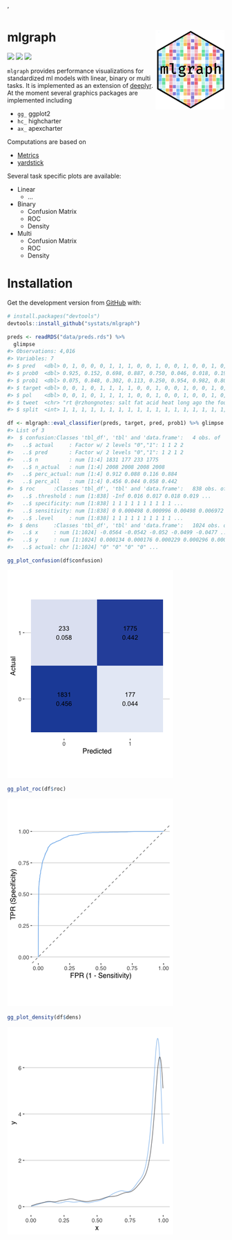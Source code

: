 
<head>

<link rel="stylesheet" type="text/css" href="https://d335w9rbwpvuxm.cloudfront.net/semantic.min.css"/>’

</head>

<!-- README.md is generated from README.Rmd. Please edit that file -->

# mlgraph <img src="data/mlgraph.png" width="160px" align="right" />

[![](https://img.shields.io/github/languages/code-size/systats/mlgraph.svg)](https://github.com/systats/mlgraph)
[![](https://img.shields.io/github/last-commit/systats/mlgraph.svg)](https://github.com/systats/mlgraph/commits/master)
[![](https://img.shields.io/badge/lifecycle-experimental-blue.svg)](https://www.tidyverse.org/lifecycle/#experimental)

`mlgraph` provides performance visualizations for standardized ml models
with linear, binary or multi tasks. It is implemented as an extension of
[deeplyr](). At the moment several graphics packages are implemented
including

  - `gg_` ggplot2
  - `hc_` highcharter
  - `ax_` apexcharter

Computations are based on

  - [Metrics](https://github.com/mfrasco/Metrics)
  - [yardstick](https://github.com/tidymodels/yardstick)

Several task specific plots are available:

  - Linear
      - …
  - Binary
      - Confusion Matrix
      - ROC
      - Density
  - Multi
      - Confusion Matrix
      - ROC
      - Density

# Installation

Get the development version from [GitHub](https://github.com/) with:

``` r
# install.packages("devtools")
devtools::install_github("systats/mlgraph")
```

``` r
preds <- readRDS("data/preds.rds") %>% 
  glimpse
#> Observations: 4,016
#> Variables: 7
#> $ pred   <dbl> 0, 1, 0, 0, 0, 1, 1, 1, 0, 0, 1, 0, 0, 1, 0, 0, 1, 0, 0, 1, 0,…
#> $ prob0  <dbl> 0.925, 0.152, 0.698, 0.887, 0.750, 0.046, 0.018, 0.193, 0.874,…
#> $ prob1  <dbl> 0.075, 0.848, 0.302, 0.113, 0.250, 0.954, 0.982, 0.807, 0.126,…
#> $ target <dbl> 0, 0, 1, 0, 1, 1, 1, 1, 0, 0, 1, 0, 0, 1, 0, 0, 1, 0, 0, 1, 0,…
#> $ pol    <dbl> 0, 0, 1, 0, 1, 1, 1, 1, 0, 0, 1, 0, 0, 1, 0, 0, 1, 0, 0, 1, 0,…
#> $ tweet  <chr> "rt @rzhongnotes: salt fat acid heat long ago the four element…
#> $ split  <int> 1, 1, 1, 1, 1, 1, 1, 1, 1, 1, 1, 1, 1, 1, 1, 1, 1, 1, 1, 1, 1,…
```

``` r
df <- mlgraph::eval_classifier(preds, target, pred, prob1) %>% glimpse
#> List of 3
#>  $ confusion:Classes 'tbl_df', 'tbl' and 'data.frame':   4 obs. of  6 variables:
#>   ..$ actual     : Factor w/ 2 levels "0","1": 1 1 2 2
#>   ..$ pred       : Factor w/ 2 levels "0","1": 1 2 1 2
#>   ..$ n          : num [1:4] 1831 177 233 1775
#>   ..$ n_actual   : num [1:4] 2008 2008 2008 2008
#>   ..$ perc_actual: num [1:4] 0.912 0.088 0.116 0.884
#>   ..$ perc_all   : num [1:4] 0.456 0.044 0.058 0.442
#>  $ roc      :Classes 'tbl_df', 'tbl' and 'data.frame':   838 obs. of  4 variables:
#>   ..$ .threshold : num [1:838] -Inf 0.016 0.017 0.018 0.019 ...
#>   ..$ specificity: num [1:838] 1 1 1 1 1 1 1 1 1 1 ...
#>   ..$ sensitivity: num [1:838] 0 0.000498 0.000996 0.00498 0.006972 ...
#>   ..$ .level     : num [1:838] 1 1 1 1 1 1 1 1 1 1 ...
#>  $ dens     :Classes 'tbl_df', 'tbl' and 'data.frame':   1024 obs. of  3 variables:
#>   ..$ x     : num [1:1024] -0.0564 -0.0542 -0.052 -0.0499 -0.0477 ...
#>   ..$ y     : num [1:1024] 0.000134 0.000176 0.000229 0.000296 0.000379 ...
#>   ..$ actual: chr [1:1024] "0" "0" "0" "0" ...
```

``` r
gg_plot_confusion(df$confusion)
```

![](man/figures/README-unnamed-chunk-6-1.png)<!-- -->

``` r
gg_plot_roc(df$roc)
```

![](man/figures/README-unnamed-chunk-7-1.png)<!-- -->

``` r
gg_plot_density(df$dens)
```

![](man/figures/README-unnamed-chunk-8-1.png)<!-- -->

